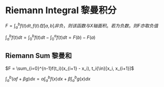 # Riemann Integral 黎曼积分
$F = \int_a^bf(t)dt, f(t) 在 [a,b]非负，则该函数与X轴面积。若为负数，则F亦取负值$

$\int_a^bf(t)dt = \int_0^bf(t)dt - \int_0^af(t)dt  = F(b) - F(a)$

## Riemann Sum 黎曼和
$F = \sum_{i=0}^{n-1}f(t_i)(x_{i+1} - x_i), t_i{\in}[x_i, x_{i+1}]$

$\int_a^b({\alpha}f + {\beta}g)dx = \alpha\int_a^{b}f(x)dx + \beta\int_a^{b}g(x)dx$